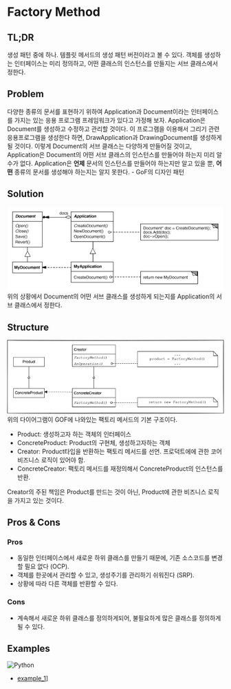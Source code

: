 # Factory Method

## TL;DR
생성 패턴 중에 하나.
템플릿 메서드의 생성 패턴 버전이라고 볼 수 있다.
객체를 생성하는 인터페이스는 미리 정의하고, 어떤 클래스의 인스턴스를 만들지는 서브 클래스에서 정한다.

## Problem
다양한 종류의 문서를 표현하기 위하여 Application과 Document이라는 인터페이스를 가지는  있는 응용 프로그램 프레임워크가 있다고 가정해 보자.
Application은 Document를 생성하고 수정하고 관리할 것이다.
이 프로그램을 이용해서 그리기 관련 응용프로그램을 생성한다 하면, DrawApplication과 DrawingDocument를 생성하게 될 것이다.
이렇게 Document의 서브 클래스는 다양하게 만들어질 것이고, Application은 Document의 어떤 서브 클래스의 인스턴스를 만들어야 하는지 미리 알 수가 없다.
Application은 **언제** 문서의 인스턴스를 만들어야 하는지만 알고 있을 뿐, **어떤** 종류의 문서를 생성해야 하는지는 알지 못한다. - GoF의 디자인 패턴

## Solution
![image](document_and_application.gif)  
위의 상황에서 Document의 어떤 서브 클래스를 생성하게 되는지를 Application의 서브 클래스에서 정한다.

## Structure
![image](factory_method_structure.png)  
위의 다이어그램이 GOF에 나와있는 팩토리 메서드의 기본 구조이다.
- Product: 생성하고자 하는 객체의 인터페이스
- ConcreteProduct: Product의 구현체, 생성하고자하는 객체
- Creator: Product타입을 반환하는 팩토리 메서드를 선언. 프로덕트에에 관한 코어 비즈니스 로직이 있어야 함.
- ConcreteCreator: 팩토리 메서드를 재정의해서 ConcreteProduct의 인스턴스를 반환.

Creator의 주된 책임은 Product를 만드는 것이 아닌, Product에 관한 비즈니스 로직을 가지고 있는 것이다.

## Pros & Cons
###  Pros
- 동일한 인터페이스에서 새로운 하위 클래스를 만들기 때문에, 기존 소스코드를 변경할 필요 없다 (OCP).
- 객체를 한곳에서 관리할 수 있고, 생성주기를 관리하기 쉬워진다 (SRP).
- 상황에 따라 다른 객체를 반환할 수 있다.

### Cons
- 계속해서 새로운 하위 클래스를 정의하게되어, 불필요하게 많은 클래스를 정의하게 될 수 있다.

## Examples

![Python](https://img.shields.io/badge/python-3670A0?style=for-the-badge&logo=python&logoColor=ffdd54)
* [example_1](/examples/Factory_method/sample.py)]

